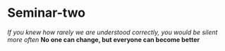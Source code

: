 # Seminar-two

*If you knew how rarely we are understood correctly, you would be silent more often*
**No one can change, but everyone can become better**
